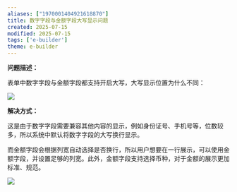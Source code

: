 ```yaml
---
aliases: ["1970001404921618870"]
title: 数字字段与金额字段大写显示问题
created: 2025-07-15
modified: 2025-07-15
tags: ['e-builder']
theme: e-builder
---
```


**问题描述：**

表单中数字字段与金额字段都支持开启大写，大写显示位置为什么不同：

![](b80cae12e62f9f6563a20515068979d6.jpg)

**解决方式：**

这是由于数字字段需要兼容其他内容的显示，例如身份证号、手机号等，位数较多，所以系统中默认将数字字段的大写换行显示。

而金额字段会根据列宽自动选择是否换行，所以用户想要在一行展示，可以使用金额字段，并设置足够的列宽。此外，金额字段支持选择币种，对于金额的展示更加标准、规范。

![](ec6237276ea4659cde063b8935c47c1a.jpg)